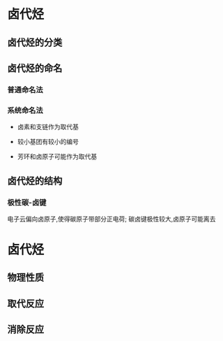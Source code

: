 # 卤代烃

## 卤代烃的分类

## 卤代烃的命名

### 普通命名法

### 系统命名法

+  卤素和支链作为取代基



+  较小基团有较小的编号



+  芳环和卤原子可能作为取代基

## 卤代烃的结构

### 极性碳-卤键

电子云偏向卤原子,使得碳原子带部分正电荷; 碳卤键极性较大,卤原子可能离去

# 卤代烃

## 物理性质

## 取代反应

## 消除反应



